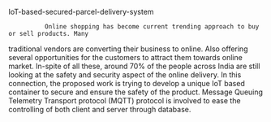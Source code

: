  IoT-based-secured-parcel-delivery-system
 
              Online shopping has become current trending approach to buy or sell products. Many 
traditional vendors are converting their business to online. Also offering several opportunities 
for the customers to attract them towards online market. In-spite of all these, around 70% of 
the people across India are still looking at the safety and security aspect of the online delivery. 
In this connection, the proposed work is trying to develop a unique IoT based container to 
secure and ensure the safety of the product. Message Queuing Telemetry Transport protocol
(MQTT) protocol is involved to ease the controlling of both client and server through database.

